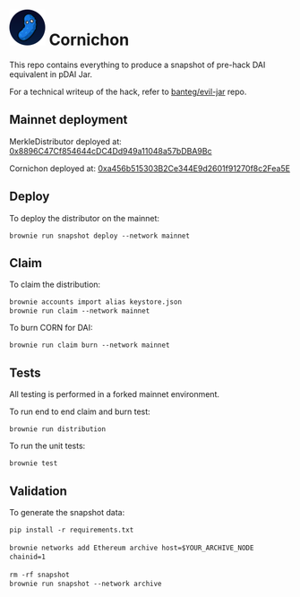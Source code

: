 # ![logo](assets/logo.svg) Cornichon

This repo contains everything to produce a snapshot of pre-hack DAI equivalent in pDAI Jar.

For a technical writeup of the hack, refer to [banteg/evil-jar](https://github.com/banteg/evil-jar) repo.

## Mainnet deployment

MerkleDistributor deployed at: [0x8896C47Cf854644cDC4Dd949a11048a57bDBA9Bc](https://etherscan.io/address/0x8896c47cf854644cdc4dd949a11048a57bdba9bc#code)

Cornichon deployed at: [0xa456b515303B2Ce344E9d2601f91270f8c2Fea5E](https://etherscan.io/address/0xa456b515303B2Ce344E9d2601f91270f8c2Fea5E#code)

## Deploy

To deploy the distributor on the mainnet:

```
brownie run snapshot deploy --network mainnet
```

## Claim

To claim the distribution:
```
brownie accounts import alias keystore.json
brownie run claim --network mainnet
```

To burn CORN for DAI:
```
brownie run claim burn --network mainnet
```

## Tests

All testing is performed in a forked mainnet environment.

To run end to end claim and burn test:

```
brownie run distribution
```

To run the unit tests:

```
brownie test
```

## Validation

To generate the snapshot data:

```
pip install -r requirements.txt

brownie networks add Ethereum archive host=$YOUR_ARCHIVE_NODE chainid=1

rm -rf snapshot
brownie run snapshot --network archive
```
